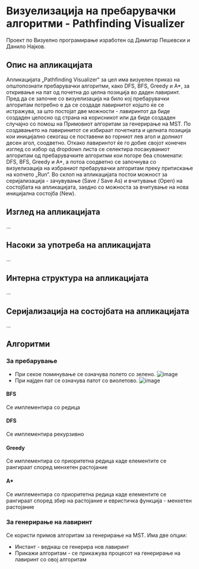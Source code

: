 # Визуелизација на пребарувачки алгоритми - Pathfinding Visualizer
Проект по Визуелно програмирање изработен од Димитар Пешевски и Данило Најков.
## Опис на апликацијата
Апликацијата „Pathfinding Visualizer“ за цел има визуелен приказ на општопознати пребарувачки алгоритми, како DFS, BFS, Greedy и A*, за откривање на пат од почетна до целна позиција во даден лавиринт. Пред да се започне со визуелизација на било кој пребарувачки алгоритам потребно е да се создаде лавирнитот којшто ќе се истражува, за што постојат две можности - лавиринтот да биде создаден целосно од страна на корисникот или да биде создаден случајно со помош на Примовиот алгоритам за генерирање на MST. По создавањето на лавиринитот се избираат почетната и целната позиција кои иницијално секогаш се поставени во горниот лев агол и долниот десен агол, соодветно. Откако лавиринтот ќе го добие својот конечен изглед со избор од dropdown листа се селектира посакуваниот алгоритам од пребарувачките алгоритми кои погоре беа споменати: DFS, BFS, Greedy и A*, а потоа соодветно се започнува со визуелизација на избраниот пребарувачки алгоритам преку притискање на копчето „Run“. Во склоп на апликацијата постои можност за серијализација - зачувување (Save / Save As) и вчитување (Open) на состојбата на апликацијата, заедно со можноста за вчитување на нова иницијална состојба (New).
## Изглед на апликацијата
...
## Насоки за употреба на апликацијата
...
## Интерна структура на апликацијата
...
## Серијализација на состојбата на апликацијата
...
## Алгоритми
### За пребарување
 - При секое поминување се означува полето со зелено. 
 ![image](https://user-images.githubusercontent.com/55097438/175505694-6927554f-3712-4cbf-81a6-ed2a2b033353.png)
 - При најден пат се означува патот со виолетово.
 ![image](https://user-images.githubusercontent.com/55097438/175505840-116e5c60-0446-44d4-85f2-f4094918eb34.png)
 
 #### BFS
 Се имплементира со редица
 #### DFS
 Се имплементира рекурзивно
 #### Greedy
 Се имплементира со приоритетна редица каде елементите се рангираат според менхетен растојание
 #### A*
 Се имплементира со приоритетна редица каде елементите се рангираат според збир на растојание и евристичка функција - менхетен растојание
 
### За генерирање на лавиринт
Се користи примов алгоритам за генерирање на MST. Има две опции:
- Инстант - веднаш се генерира нов лавиринт
- Прикажи алгоритам - се прикажува процесот на генерирање на лавиринт со овој алгоритам
